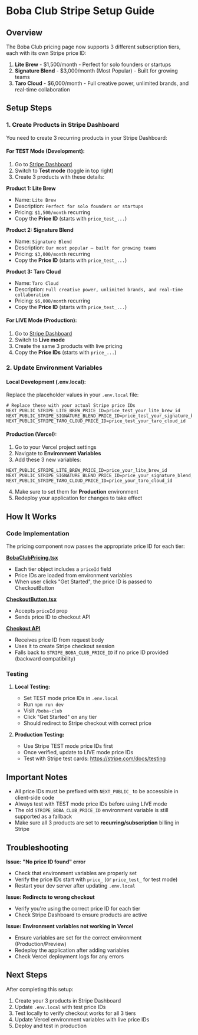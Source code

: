 # Boba Club Stripe Setup Guide

## Overview

The Boba Club pricing page now supports 3 different subscription tiers, each with its own Stripe price ID:

1. **Lite Brew** - $1,500/month - Perfect for solo founders or startups
2. **Signature Blend** - $3,000/month (Most Popular) - Built for growing teams
3. **Taro Cloud** - $6,000/month - Full creative power, unlimited brands, and real-time collaboration

## Setup Steps

### 1. Create Products in Stripe Dashboard

You need to create 3 recurring products in your Stripe Dashboard:

#### For TEST Mode (Development):
1. Go to [Stripe Dashboard](https://dashboard.stripe.com/test/products)
2. Switch to **Test mode** (toggle in top right)
3. Create 3 products with these details:

**Product 1: Lite Brew**
- Name: `Lite Brew`
- Description: `Perfect for solo founders or startups`
- Pricing: `$1,500/month` recurring
- Copy the **Price ID** (starts with `price_test_...`)

**Product 2: Signature Blend**
- Name: `Signature Blend`
- Description: `Our most popular — built for growing teams`
- Pricing: `$3,000/month` recurring
- Copy the **Price ID** (starts with `price_test_...`)

**Product 3: Taro Cloud**
- Name: `Taro Cloud`
- Description: `Full creative power, unlimited brands, and real-time collaboration`
- Pricing: `$6,000/month` recurring
- Copy the **Price ID** (starts with `price_test_...`)

#### For LIVE Mode (Production):
1. Go to [Stripe Dashboard](https://dashboard.stripe.com/products)
2. Switch to **Live mode**
3. Create the same 3 products with live pricing
4. Copy the **Price IDs** (starts with `price_...`)

### 2. Update Environment Variables

#### Local Development (.env.local):

Replace the placeholder values in your `.env.local` file:

```env
# Replace these with your actual Stripe price IDs
NEXT_PUBLIC_STRIPE_LITE_BREW_PRICE_ID=price_test_your_lite_brew_id
NEXT_PUBLIC_STRIPE_SIGNATURE_BLEND_PRICE_ID=price_test_your_signature_blend_id
NEXT_PUBLIC_STRIPE_TARO_CLOUD_PRICE_ID=price_test_your_taro_cloud_id
```

#### Production (Vercel):

1. Go to your Vercel project settings
2. Navigate to **Environment Variables**
3. Add these 3 new variables:

```
NEXT_PUBLIC_STRIPE_LITE_BREW_PRICE_ID=price_your_lite_brew_id
NEXT_PUBLIC_STRIPE_SIGNATURE_BLEND_PRICE_ID=price_your_signature_blend_id
NEXT_PUBLIC_STRIPE_TARO_CLOUD_PRICE_ID=price_your_taro_cloud_id
```

4. Make sure to set them for **Production** environment
5. Redeploy your application for changes to take effect

## How It Works

### Code Implementation

The pricing component now passes the appropriate price ID for each tier:

**[BobaClubPricing.tsx](pixelboba/components/boba-club/BobaClubPricing.tsx:10-84)**
- Each tier object includes a `priceId` field
- Price IDs are loaded from environment variables
- When user clicks "Get Started", the price ID is passed to CheckoutButton

**[CheckoutButton.tsx](pixelboba/components/boba-club/CheckoutButton.tsx)**
- Accepts `priceId` prop
- Sends price ID to checkout API

**[Checkout API](pixelboba/app/api/boba-club/checkout/route.ts)**
- Receives price ID from request body
- Uses it to create Stripe checkout session
- Falls back to `STRIPE_BOBA_CLUB_PRICE_ID` if no price ID provided (backward compatibility)

### Testing

1. **Local Testing:**
   - Set TEST mode price IDs in `.env.local`
   - Run `npm run dev`
   - Visit `/boba-club`
   - Click "Get Started" on any tier
   - Should redirect to Stripe checkout with correct price

2. **Production Testing:**
   - Use Stripe TEST mode price IDs first
   - Once verified, update to LIVE mode price IDs
   - Test with Stripe test cards: https://stripe.com/docs/testing

## Important Notes

- All price IDs must be prefixed with `NEXT_PUBLIC_` to be accessible in client-side code
- Always test with TEST mode price IDs before using LIVE mode
- The old `STRIPE_BOBA_CLUB_PRICE_ID` environment variable is still supported as a fallback
- Make sure all 3 products are set to **recurring/subscription** billing in Stripe

## Troubleshooting

**Issue: "No price ID found" error**
- Check that environment variables are properly set
- Verify the price IDs start with `price_` (or `price_test_` for test mode)
- Restart your dev server after updating `.env.local`

**Issue: Redirects to wrong checkout**
- Verify you're using the correct price ID for each tier
- Check Stripe Dashboard to ensure products are active

**Issue: Environment variables not working in Vercel**
- Ensure variables are set for the correct environment (Production/Preview)
- Redeploy the application after adding variables
- Check Vercel deployment logs for any errors

## Next Steps

After completing this setup:
1. Create your 3 products in Stripe Dashboard
2. Update `.env.local` with test price IDs
3. Test locally to verify checkout works for all 3 tiers
4. Update Vercel environment variables with live price IDs
5. Deploy and test in production
